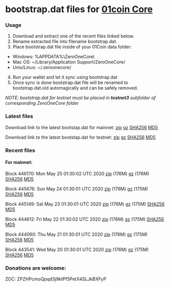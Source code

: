 # bootstrap.dat files for [01coin Core](https://01coin.io)

### Usage

1. Download and extract one of the recent files linked below.
2. Rename extracted file into filename bootstrap.dat.
3. Place bootstrap.dat file inside of your 01Coin data folder:
 - Windows: %APPDATA%\ZeroOneCore\
 - Mac OS: ~/Library/Application Support/ZeroOneCore/
 - Unix/Linux: ~/.zeroonecore/
4. Run your wallet and let it sync using bootstrap.dat
5. Once sync is done bootstrap.dat file will be renamed to bootstrap.dat.old automagically and can be safely removed.

_NOTE: bootstrap.dat for testnet must be placed in **testnet3** subfolder of corresponding ZeroOneCore folder_

### Latest files
Download link to the latest bootstap.dat for mainnet: [zip](https://files.01coin.io/mainnet/bootstrap.dat.zip) [gz](https://files.01coin.io/mainnet/bootstrap.dat.tar.gz) [SHA256](https://files.01coin.io/mainnet/sha256.txt) [MD5](https://files.01coin.io/mainnet/md5.txt)

Download link to the latest bootstap.dat for testnet: [zip](https://files.01coin.io/testnet/bootstrap.dat.zip) [gz](https://files.01coin.io/testnet/bootstrap.dat.tar.gz) [SHA256](https://files.01coin.io/testnet/sha256.txt) [MD5](https://files.01coin.io/testnet/md5.txt)

### Recent files

#### For mainnet:

Block 446170: Mon May 25 01:30:02 UTC 2020 [zip](https://files.01coin.io/mainnet/2020-05-25/bootstrap.dat.zip) (176M) [gz](https://files.01coin.io/mainnet/2020-05-25/bootstrap.dat.tar.gz) (176M) [SHA256](https://files.01coin.io/mainnet/2020-05-25/sha256.txt) [MD5](https://files.01coin.io/mainnet/2020-05-25/md5.txt)

Block 445676: Sun May 24 01:30:01 UTC 2020 [zip](https://files.01coin.io/mainnet/2020-05-24/bootstrap.dat.zip) (176M) [gz](https://files.01coin.io/mainnet/2020-05-24/bootstrap.dat.tar.gz) (175M) [SHA256](https://files.01coin.io/mainnet/2020-05-24/sha256.txt) [MD5](https://files.01coin.io/mainnet/2020-05-24/md5.txt)

Block 445149: Sat May 23 01:30:01 UTC 2020 [zip](https://files.01coin.io/mainnet/2020-05-23/bootstrap.dat.zip) (176M) [gz](https://files.01coin.io/mainnet/2020-05-23/bootstrap.dat.tar.gz) (175M) [SHA256](https://files.01coin.io/mainnet/2020-05-23/sha256.txt) [MD5](https://files.01coin.io/mainnet/2020-05-23/md5.txt)

Block 444612: Fri May 22 01:30:02 UTC 2020 [zip](https://files.01coin.io/mainnet/2020-05-22/bootstrap.dat.zip) (176M) [gz](https://files.01coin.io/mainnet/2020-05-22/bootstrap.dat.tar.gz) (175M) [SHA256](https://files.01coin.io/mainnet/2020-05-22/sha256.txt) [MD5](https://files.01coin.io/mainnet/2020-05-22/md5.txt)

Block 444060: Thu May 21 01:30:01 UTC 2020 [zip](https://files.01coin.io/mainnet/2020-05-21/bootstrap.dat.zip) (176M) [gz](https://files.01coin.io/mainnet/2020-05-21/bootstrap.dat.tar.gz) (175M) [SHA256](https://files.01coin.io/mainnet/2020-05-21/sha256.txt) [MD5](https://files.01coin.io/mainnet/2020-05-21/md5.txt)

Block 443541: Wed May 20 01:30:01 UTC 2020 [zip](https://files.01coin.io/mainnet/2020-05-20/bootstrap.dat.zip) (176M) [gz](https://files.01coin.io/mainnet/2020-05-20/bootstrap.dat.tar.gz) (175M) [SHA256](https://files.01coin.io/mainnet/2020-05-20/sha256.txt) [MD5](https://files.01coin.io/mainnet/2020-05-20/md5.txt)


### Donations are welcome:

ZOC: ZPZHPcmoQpqd3j9ktPf5PetX4SLJkBXFyP
